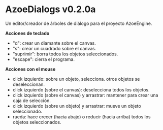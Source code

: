 # AzoeDialogs v0.2.0a
Un editor/creador de árboles de diálogo para el proyecto AzoeEngine.


**Acciones de teclado**
 - "d": crear un diamante sobre el canvas.
 - "s": crear un cuadrado sobre el canvas.
 - "suprimir": borra todos los objetos seleccionados.
 - "escape": cierra el programa.

**Acciones con el mouse**

- click izquierdo: sobre un objeto, selecciona. otros objetos se deseleccionan.
- click izquierdo (sobre el canvas): deselecciona todos los objetos.
- click izquierdo (sobre el canvas) y arrastrar: mantener para crear una caja de selección.
- click izquierdo (sobre un objeto) y arrastrar: mueve un objeto seleccionado.
- rueda: hace crecer (hacia abajo) o reducir (hacia arriba) todos los objetos seleccionados.
